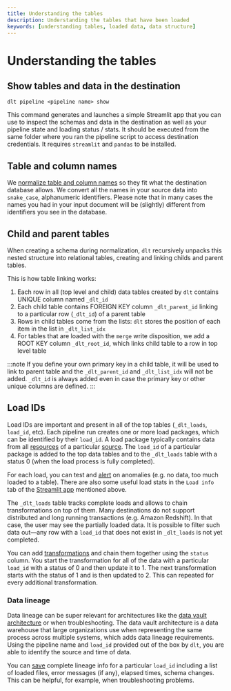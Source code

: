 ```yaml
---
title: Understanding the tables
description: Understanding the tables that have been loaded
keywords: [understanding tables, loaded data, data structure]
---
```


# Understanding the tables

## Show tables and data in the destination

```
dlt pipeline <pipeline name> show
```

This command generates and launches a simple Streamlit app that you can use to inspect the schemas and data in the destination as well as your pipeline state and loading status / stats. It should be executed from the same folder where you ran the pipeline script to access destination credentials. It requires `streamlit` and `pandas` to be installed.

## Table and column names

We [normalize table and column names](../../general-usage/schema.md#naming-convention) so they fit what the destination database allows. We convert all the names in your source data into `snake_case`, alphanumeric identifiers. Please note that in many cases the names you had in your input document will be (slightly) different from identifiers you see in the database.

## Child and parent tables

When creating a schema during normalization, `dlt` recursively unpacks this nested structure into relational tables, creating and linking childs and parent tables.

This is how table linking works:
1. Each row in all (top level and child) data tables created by `dlt` contains UNIQUE column named `_dlt_id`
2. Each child table contains FOREIGN KEY column `_dlt_parent_id` linking to a particular row (`_dlt_id`) of a parent table
3. Rows in child tables come from the lists: `dlt` stores the position of each item in the list in `_dlt_list_idx`
4. For tables that are loaded with the `merge` write disposition, we add a ROOT KEY column `_dlt_root_id`, which links child table to a row in top level table

:::note
If you define your own primary key in a child table, it will be used to link to parent table and the `_dlt_parent_id` and `_dlt_list_idx` will not be added. `_dlt_id` is always added even in case the primary key or other unique columns are defined.
:::

## Load IDs

Load IDs are important and present in all of the top tables (`_dlt_loads`, `load_id`, etc). Each pipeline run creates one or more load packages, which can be identified by their `load_id`. A load package typically contains data from all [resources](../../general-usage/glossary.md#resource) of a particular [source](../../general-usage/glossary.md#source). The `load_id` of a particular package is added to the top data tables and to the `_dlt_loads` table with a status 0 (when the load process is fully completed).

For each load, you can test and [alert](../../running-in-production/alerting.md) on anomalies (e.g. no data, too much loaded to a table). There are also some useful load stats in the `Load info` tab of the [Streamlit app](understanding-the-tables.md#show-tables-and-data-in-the-destination) mentioned above.

The `_dlt_loads` table tracks complete loads and allows to chain transformations on top of them. Many destinations do not support distributed and long running transactions (e.g. Amazon Redshift). In that case, the user may see the partially loaded data. It is possible to filter such data out—any row with a `load_id` that does not exist in `_dlt_loads` is not yet completed.

You can add [transformations](../transformations/transforming-the-data.md) and chain them together using the `status` column. You start the transformation for all of the data with a particular `load_id` with a status of 0 and then update it to 1. The next transformation starts with the status of 1 and is then updated to 2. This can repeated for every additional transformation.

### Data lineage

Data lineage can be super relevant for architectures like the [data vault architecture](https://www.data-vault.co.uk/what-is-data-vault/) or when troubleshooting. The data vault architecture is a data warehouse that large organizations use when representing the same process across multiple systems, which adds data lineage requirements. Using the pipeline name and `load_id` provided out of the box by `dlt`, you are able to identify the source and time of data.

You can [save](../../running-in-production/running.md#inspect-and-save-the-load-info-and-trace) complete lineage info for a particular `load_id` including a list of loaded files, error messages (if any), elapsed times, schema changes. This can be helpful, for example, when troubleshooting problems.